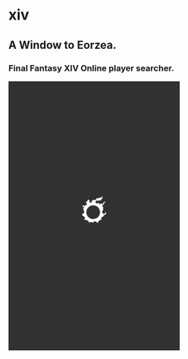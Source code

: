 # xiv 

## A Window to Eorzea.
### Final Fantasy XIV Online player searcher. 
![Demo Image 01](assets/screenshots/T0.gif)
